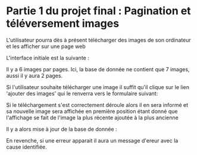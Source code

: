 # Partie 1 du projet final : Pagination et téléversement images

L'utilisateur pourra dès à présent télécharger des images de son ordinateur et les afficher sur une page web

L'interface initiale est la suivante :

Il y a 6 images par pages. Ici, la base de donnée ne contient que 7 images, aussi il y aura 2 pages.

Si l'utilisateur souhaite télécharger une image il suffit qu'il clique sur le lien 'ajouter des images' qui le renverra vers le formulaire suivant:

Si le téléchargement s'est correctement déroule alors il en sera informé et sa nouvelle image sera affichée en première position étant donné que l'affichage se fait de l'image la plus récente ajoutée à la plus ancienne


Il y a alors mise à jour de la base de donnée : 


En revenche, si une erreur apparait il aura un message d'ereur avec la cause identifiée.




